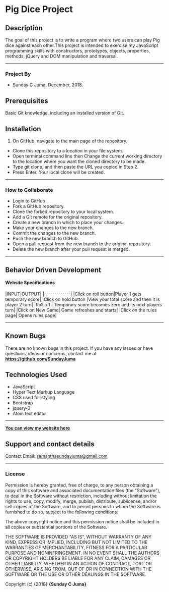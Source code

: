# Pig Dice Project

## Description

The goal of this project is to write a program where two users can play Pig dice against each other.This project is intended to exercise my JavaScript programming skills with constructors, prototypes, objects, properties, methods, jQuery and DOM manipulation and traversal.

------------------------------------------------------------------------------------------------
### Project By

- Sunday C Juma, December, 2018.

## Prerequisites

Basic Git knowledge, including an installed version of Git.

## Installation
1. On GitHub, navigate to the main page of the repository.
- Clone this repository to a location in your file system.
- Open terminal command line then Change the current working directory to the location where you want the cloned directory to be made.
- Type git clone, and then paste the URL you copied in Step 2.
- Press Enter. Your local clone will be created.



------------------------------------------------------------------------------------------------

### How to Collaborate

  - Login to GitHub
  - Fork a GitHub repository.
  - Clone the forked repository to your local system.
  - Add a Git remote for the original repository.
  - Create a new branch in which to place your changes.
  - Make your changes to the new branch.  
  - Commit the changes to the new branch.
  - Push the new branch to GitHub.
  - Open a pull request from the new branch to the original repository.
  - Delete the new branch after your pull request is merged.

  ----------------------------------------------------------------------------------------------

  ## Behavior Driven Development

  #### Website Specifications

  |INPUT|OUTPUT|
  |-------------|
  |Click on roll button|Player 1 gets temporary score|
  |Click on hold button	|View your total score and then it is player 2 turn|
  |Roll a 1 | Temporary score becomes zero and its next players turn|
  |Click on New Game| Game refreshes and starts|
  |Click on the rules page| Opens rules page|



--------------------------------------------------------------------------------------------------

## Known Bugs

There are no known bugs in this project. If you have any issues or have questions, ideas or concerns, contact me at **https://github.com/SundayJuma**

## Technologies Used

- JavaScript
- Hyper Text Markup Language
- CSS used for styling
- Bootstrap
- jquery-3
- Atom text editor
------------------------------------------------------------------------------------------------

[**You can view my website here**](https://sundayjuma.github.io/Pig-Dice/)

## Support and contact details

Contact Email: samanthasundayjuma@gmail.com

------------------------------------------------------------------------------------------------

### License

Permission is hereby granted, free of charge, to any person obtaining a copy of this software and associated documentation files (the "Software"), to deal in the Software without restriction, including without limitation the rights to use, copy, modify, merge, publish, distribute, sublicense, and/or sell copies of the Software, and to permit persons to whom the Software is furnished to do so, subject to the following conditions:

The above copyright notice and this permission notice shall be included in all copies or substantial portions of the Software.

THE SOFTWARE IS PROVIDED "AS IS", WITHOUT WARRANTY OF ANY KIND, EXPRESS OR IMPLIED, INCLUDING BUT NOT LIMITED TO THE WARRANTIES OF MERCHANTABILITY, FITNESS FOR A PARTICULAR PURPOSE AND NONINFRINGEMENT. IN NO EVENT SHALL THE AUTHORS OR COPYRIGHT HOLDERS BE LIABLE FOR ANY CLAIM, DAMAGES OR OTHER LIABILITY, WHETHER IN AN ACTION OF CONTRACT, TORT OR OTHERWISE, ARISING FROM, OUT OF OR IN CONNECTION WITH THE SOFTWARE OR THE USE OR OTHER DEALINGS IN THE SOFTWARE.

Copyright (c) {2018} **{Sunday C Juma}**

